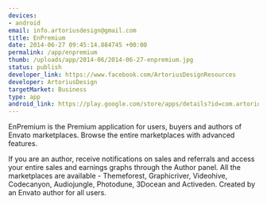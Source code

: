 ```yaml
--- 
devices: 
- android
email: info.artoriusdesign@gmail.com
title: EnPremium
date: 2014-06-27 09:45:14.884745 +00:00
permalink: /app/enpremium
thumb: /uploads/app/2014-06/2014-06-27-enpremium.jpg
status: publish
developer_link: https://www.facebook.com/ArtoriusDesignResources
developer: ArtoriusDesign
targetMarket: Business
type: app
android_link: https://play.google.com/store/apps/details?id=com.artoriusdesign.enpremium
---
```


EnPremium is the Premium application for users, buyers and authors of Envato marketplaces. Browse the entire marketplaces with advanced features. 

If you are an author, receive notifications on sales and referrals and access your entire sales and earnings graphs through the Author panel. All the marketplaces are available - Themeforest, Graphicriver, Videohive, Codecanyon, Audiojungle, Photodune, 3Docean and Activeden. Created by an Envato author for all users.
